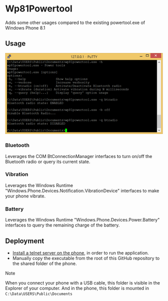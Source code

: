 # Wp81Powertool

Adds some other usages compared to the existing powertool.exe of Windows Phone 8.1

## Usage

![Example](Capture01.PNG)

### Bluetooth

Leverages the COM BtConnectionManager interfaces to turn on/off the Bluetooth radio or query its current state.

### Vibration

Leverages the Windows Runtime "Windows.Phone.Devices.Notification.VibrationDevice" interfaces to make your phone vibrate.

### Battery

Leverages the Windows Runtime "Windows.Phone.Devices.Power.Battery" interfaces to query the remaining charge of the battery.
  
## Deployment

- [Install a telnet server on the phone](https://github.com/fredericGette/wp81documentation/tree/main/telnetOverUsb#readme), in order to run the application.  
- Manually copy the executable from the root of this GitHub repository to the shared folder of the phone.
> [!NOTE]
> When you connect your phone with a USB cable, this folder is visible in the Explorer of your computer. And in the phone, this folder is mounted in `C:\Data\USERS\Public\Documents`  
